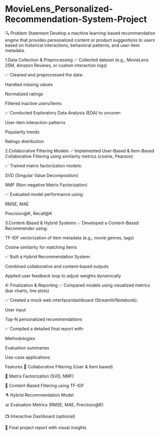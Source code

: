 # MovieLens_Personalized-Recommendation-System-Project

🔍 Problem Statement
Develop a machine learning-based recommendation engine that provides personalized content or product suggestions to users based on historical interactions, behavioral patterns, and user-item metadata.

 1.Data Collection & Preprocessing
✅ Collected dataset (e.g., MovieLens 25M, Amazon Reviews, or custom interaction logs)

✅ Cleaned and preprocessed the data:

Handled missing values

Normalized ratings

Filtered inactive users/items

✅ Conducted Exploratory Data Analysis (EDA) to uncover:

User-item interaction patterns

Popularity trends

Ratings distribution

 2.Collaborative Filtering Models
✅ Implemented User-Based & Item-Based Collaborative Filtering using similarity metrics (cosine, Pearson)

✅ Trained matrix factorization models:

SVD (Singular Value Decomposition)

NMF (Non-negative Matrix Factorization)

✅ Evaluated model performance using:

RMSE, MAE

Precision@K, Recall@K

3.Content-Based & Hybrid Systems
✅ Developed a Content-Based Recommender using:

TF-IDF vectorization of item metadata (e.g., movie genres, tags)

Cosine similarity for matching items

✅ Built a Hybrid Recommendation System:

Combined collaborative and content-based outputs

Applied user feedback loop to adjust weights dynamically

4: Finalization & Reporting
✅ Compared models using visualized metrics (bar charts, line plots)

✅ Created a mock web interface/dashboard (Streamlit/Notebook):

User input

Top-N personalized recommendations

✅ Compiled a detailed final report with:

Methodologies

Evaluation summaries

Use-case applications

 Features
🔄 Collaborative Filtering (User & Item based)

🧩 Matrix Factorization (SVD, NMF)

🧠 Content-Based Filtering using TF-IDF

⚗️ Hybrid Recommendation Model

📊 Evaluation Metrics (RMSE, MAE, Precision@K)

📺 Interactive Dashboard (optional)

📑 Final project report with visual insights
